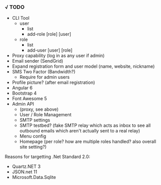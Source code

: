 ### &#8730; TODO
 - CLI Tool
   - user
     - list
     - add-role [role] [user]
   - role
     - list
     - add-user [user] [role]
 - Proxy capability (log in as any user if admin)
 - Email sender (SendGrid)
 - Expand registration form and user model (name, website, nickname)
 - SMS Two Factor (Bandwidth?)
   - Require for admin users
 - Profile picture? (after email registration)
 - Angular 6
 - Bootstrap 4
 - Font Awesome 5
 - Admin API
   - (proxy, see above)
   - User / Role Management
   - SMTP settings
   - SMTP testbed? (fake SMTP relay which acts as inbox to see all outbound emails which aren't actually sent to a real relay)
   - Menu config
   - Homepage (per role? how are multiple roles handled? also overall site setting?)

Reasons for targetting .Net Standard 2.0:
 - Quartz.NET 3
 - JSON.net 11
 - Microsoft.Data.Sqlite
